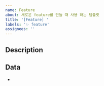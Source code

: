 ```yaml
---
name: Feature
about: 새로운 feature를 만들 때 사용 하는 템플릿
title: '[Feature] '
labels: '✨ feature'
assignees: ''
---
```


## Description

<!-- 이 issue에서 수행할 것들을 간단히 적으면 됩니다. 자세한 내용은 PR에 적어주세요.-->

## Data

-
